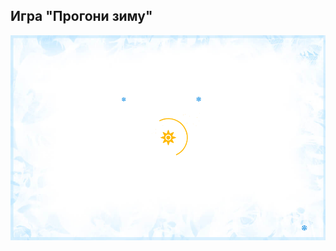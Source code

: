 ## Игра "Прогони зиму"

[![](https://raw.githubusercontent.com/powernic/js-defender/master/demo.png)](https://powernic.github.io/js-defender/)